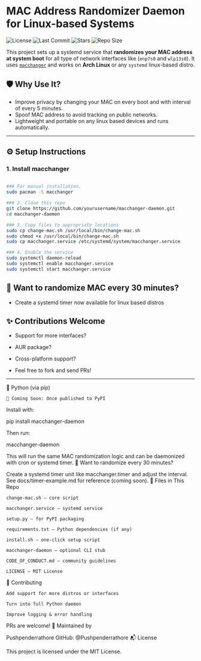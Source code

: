 # MAC Address Randomizer Daemon for Linux-based Systems

![License](https://img.shields.io/badge/license-MIT-green) 
![Last Commit](https://img.shields.io/github/last-commit/Pushpenderrathore/macchanger_daemon) 
![Stars](https://img.shields.io/github/stars/Pushpenderrathore/macchanger_daemon?style=social)
![Repo Size](https://img.shields.io/github/repo-size/Pushpenderrathore/macchanger_daemon)

This project sets up a systemd service that **randomizes your MAC address at system boot** for all type of network interfaces like (`enp7s0` and `wlp13s0`). It uses [`macchanger`](https://github.com/alobbs/macchanger) and works on **Arch Linux** or any `systemd` linux-based distro.

## 🛡️ Why Use It?

- Improve privacy by changing your MAC on every boot and with interval of every 5 minutes.
- Spoof MAC address to avoid tracking on public networks.
- Lightweight and portable on any linux based devices and runs automatically.

---

## ⚙️ Setup Instructions

### 1. Install macchanger

```bash

### For manual installation.  
sudo pacman -S macchanger 

### 2. Clone this repo
git clone https://github.com/yourusername/macchanger-daemon.git
cd macchanger-daemon

### 3. Copy files to appropriate locations
sudo cp change-mac.sh /usr/local/bin/change-mac.sh
sudo chmod +x /usr/local/bin/change-mac.sh
sudo cp macchanger.service /etc/systemd/system/macchanger.service

### 4. Enable the service
sudo systemctl daemon-reload
sudo systemctl enable macchanger.service
sudo systemctl start macchanger.service
```

## 🔁 Want to randomize MAC every 30 minutes?
- Create a systemd timer now available for linux based distros 

## ✨ Contributions Welcome

- Support for more interfaces?

- AUR package?

- Cross-platform support?

- Feel free to fork and send PRs!

---

🐍 Python (via pip)

    📌 Coming Soon: Once published to PyPI

Install with:

pip install macchanger-daemon

Then run:

macchanger-daemon

This will run the same MAC randomization logic and can be daemonized with cron or systemd timer.
🔁 Want to randomize every 30 minutes?

Create a systemd timer unit like macchanger.timer and adjust the interval. See docs/timer-example.md for reference (coming soon).
📄 Files in This Repo

    change-mac.sh – core script

    macchanger.service – systemd service

    setup.py – for PyPI packaging

    requirements.txt – Python dependencies (if any)

    install.sh – one-click setup script

    macchanger-daemon – optional CLI stub

    CODE_OF_CONDUCT.md – community guidelines

    LICENSE – MIT License

🤝 Contributing

    Add support for more distros or interfaces

    Turn into full Python daemon

    Improve logging & error handling

PRs are welcome!
📢 Maintained by

Pushpenderrathore
GitHub: @Pushpenderrathore
📬 License

This project is licensed under the MIT License.
